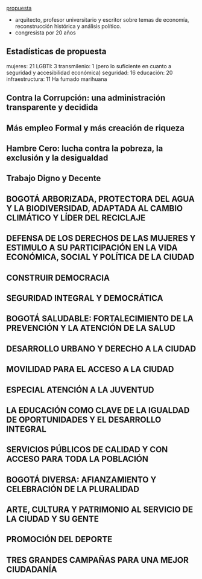 [propuesta](robledo.pdf)
- arquitecto, profesor universitario y escritor sobre temas de economía, reconstrucción histórica y análisis político.
- congresista por 20 años
## Estadísticas de propuesta
mujeres: 21
LGBTI:  3
transmilenio: 1 (pero lo suficiente en cuanto a seguridad y accesibilidad económica)
seguridad: 16
educación: 20
infraestructura: 11
Ha fumado marihuana
## Contra la Corrupción: una administración transparente y decidida
## Más empleo Formal y más creación de riqueza
## Hambre Cero: lucha contra la pobreza, la exclusión y la desigualdad
## Trabajo Digno y Decente
## BOGOTÁ ARBORIZADA, PROTECTORA DEL AGUA Y LA BIODIVERSIDAD, ADAPTADA AL CAMBIO CLIMÁTICO Y LÍDER DEL RECICLAJE
## DEFENSA DE LOS DERECHOS DE LAS MUJERES Y ESTIMULO A SU PARTICIPACIÓN EN LA VIDA ECONÓMICA, SOCIAL Y POLÍTICA DE LA CIUDAD
## CONSTRUIR DEMOCRACIA
## SEGURIDAD INTEGRAL Y DEMOCRÁTICA
## BOGOTÁ SALUDABLE: FORTALECIMIENTO DE LA PREVENCIÓN Y LA ATENCIÓN DE LA SALUD
## DESARROLLO URBANO Y DERECHO A LA CIUDAD
## MOVILIDAD PARA EL ACCESO A LA CIUDAD
## ESPECIAL ATENCIÓN A LA JUVENTUD
## LA EDUCACIÓN COMO CLAVE DE LA IGUALDAD DE OPORTUNIDADES Y EL DESARROLLO INTEGRAL
## SERVICIOS PÚBLICOS DE CALIDAD Y CON ACCESO PARA TODA LA POBLACIÓN
## BOGOTÁ DIVERSA: AFIANZAMIENTO Y CELEBRACIÓN DE LA PLURALIDAD
## ARTE, CULTURA Y PATRIMONIO AL SERVICIO DE LA CIUDAD Y SU GENTE
## PROMOCIÓN DEL DEPORTE
## TRES GRANDES CAMPAÑAS PARA UNA MEJOR CIUDADANÍA
